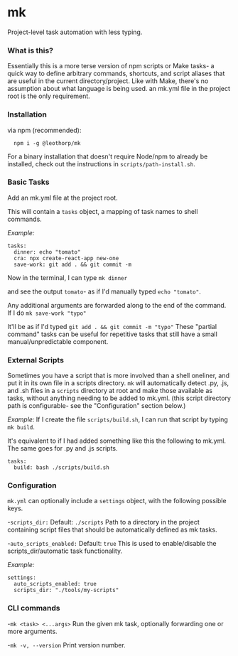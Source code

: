 # mk

Project-level task automation with less typing.

### What is this?

Essentially this is a more terse version of npm scripts or Make tasks-
a quick way to define arbitrary commands, shortcuts, and script aliases
that are useful in the current directory/project. Like with Make, there's no assumption about what language is being used. an mk.yml file in the project root is the only requirement.

### Installation

via npm (recommended):

```
  npm i -g @leothorp/mk
```

For a binary installation that doesn't require Node/npm to already be installed, check out the instructions in `scripts/path-install.sh`.

### Basic Tasks

Add an mk.yml file at the project root.

This will contain a `tasks` object, a mapping of task names to shell commands. 

_Example:_
```
tasks:
  dinner: echo "tomato"
  cra: npx create-react-app new-one
  save-work: git add . && git commit -m
```

Now in the terminal, I can type
`mk dinner`

and see the output `tomato`- as if I'd manually typed `echo "tomato"`.

Any additional arguments are forwarded along to the end of the command.
If I do
```mk save-work "typo"```

It'll be as if I'd typed 
```git add . && git commit -m "typo"```
These "partial command" tasks can be useful for repetitive tasks that still have a small manual/unpredictable component.

### External Scripts

Sometimes you have a script that is more involved than a
shell oneliner, and put it in its own file in a scripts directory. `mk` will automatically detect .py, .js, and .sh files in a `scripts` directory at root and make those available as tasks, without anything needing to be added to mk.yml. 
(this script directory path is configurable- see the "Configuration" section below.)

_Example:_
If I create the file `scripts/build.sh`, I can run that script by typing `mk build`.

It's equivalent to if I had added something like this the following to mk.yml. The same goes
for .py and .js scripts.
```
tasks:
  build: bash ./scripts/build.sh
```

### Configuration

`mk.yml` can optionally include a `settings` object, with the
following possible keys.

-`scripts_dir:` Default: `./scripts`
  Path to a directory in the project containing script files that should be automatically defined as mk tasks.

-`auto_scripts_enabled:` Default: `true` 
  This is used to enable/disable the scripts_dir/automatic task functionality.

_Example:_
```
settings:
  auto_scripts_enabled: true 
  scripts_dir: "./tools/my-scripts"   
```

### CLI commands

-`mk <task> <...args>` Run the given mk task, optionally forwarding
one or more arguments.

-`mk -v, --version` Print version number.
